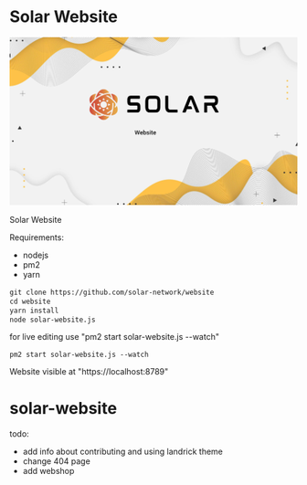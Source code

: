 # Solar Website

<p align="center">
    <img src="./banner.jpg?sanitize=true" />
</p>

Solar Website 

Requirements:
- nodejs
- pm2
- yarn


```
git clone https://github.com/solar-network/website
cd website
yarn install
node solar-website.js
```

for live editing use "pm2 start solar-website.js --watch"

```
pm2 start solar-website.js --watch
```
Website visible at "https://localhost:8789"
# solar-website

todo:
- add info about contributing and using landrick theme
- change 404 page
- add webshop